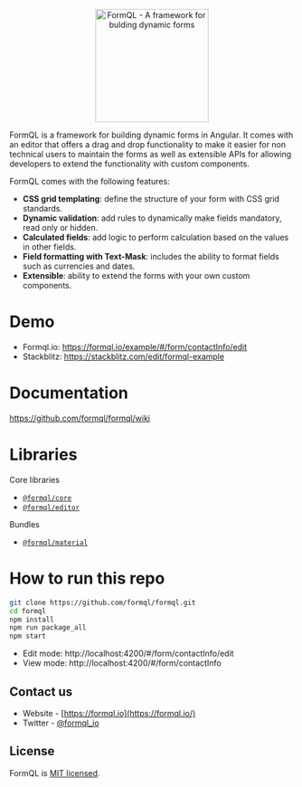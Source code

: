 <p align="center"><a href="https://formql.io"><img src="https://formql.io/assets/formql-logo-github.png" alt="FormQL - A framework for bulding dynamic forms" style="height:200px"></a></p>

FormQL is a framework for building dynamic forms in Angular. It comes with an editor that offers a drag and drop functionality to make it easier for non technical users to maintain the forms as well as  extensible APIs for allowing developers to extend the functionality with custom components. 

FormQL comes with the following features: 

- **CSS grid templating**: define the structure of your form with CSS grid standards.
- **Dynamic validation**: add rules to dynamically make fields mandatory, read only or hidden.
- **Calculated fields**: add logic to perform calculation based on the values in other fields.
- **Field formatting with Text-Mask**: includes the ability to format fields such as currencies and dates.
- **Extensible**: ability to extend the forms with your own custom components.

# Demo
- Formql.io: https://formql.io/example/#/form/contactInfo/edit
- Stackblitz: https://stackblitz.com/edit/formql-example

# Documentation
https://github.com/formql/formql/wiki

# Libraries
Core libraries
- [`@formql/core`](https://www.npmjs.com/package/@formql/core)
- [`@formql/editor`](https://www.npmjs.com/package/@formql/editor)

Bundles
- [`@formql/material`](https://www.npmjs.com/package/@formql/material)

# How to run this repo
```bash
git clone https://github.com/formql/formql.git
cd formql
npm install
npm run package_all
npm start
```
- Edit mode: http://localhost:4200/#/form/contactInfo/edit
- View mode: http://localhost:4200/#/form/contactInfo

## Contact us
- Website - [https://formql.io](https://formql.io/)
- Twitter - [@formql_io](https://twitter.com/formql_io)

## License
FormQL is [MIT licensed](LICENSE).